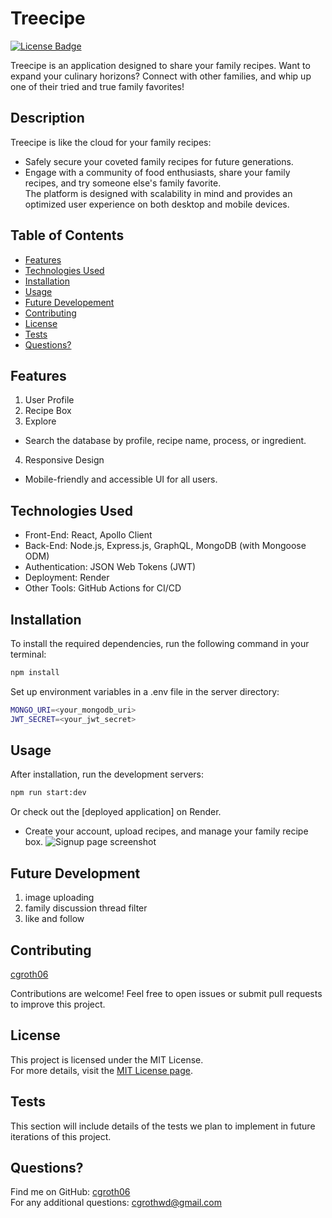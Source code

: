 # Treecipe

[![License Badge](https://img.shields.io/badge/License-MIT-blue.svg)](https://opensource.org/licenses/MIT)

Treecipe is an application designed to share your family recipes. Want to expand your culinary horizons? Connect with other families, and whip up one of their tried and true family favorites!

## Description
Treecipe is like the cloud for your family recipes:
- Safely secure your coveted family recipes for future generations.
- Engage with a community of food enthusiasts, share your family recipes, and try someone else's family favorite.  
The platform is designed with scalability in mind and provides an optimized user experience on both desktop and mobile devices.

## Table of Contents
- [Features](#features)
- [Technologies Used](#technologies-used)
- [Installation](#installation)
- [Usage](#usage)
- [Future Developement](#future-development)
- [Contributing](#contributing)
- [License](#license)
- [Tests](#tests)
- [Questions?](#questions)

## Features
1. User Profile
2. Recipe Box
3. Explore
- Search the database by profile, recipe name, process, or ingredient.
4. Responsive Design
- Mobile-friendly and accessible UI for all users.

## Technologies Used
- Front-End: React, Apollo Client
- Back-End: Node.js, Express.js, GraphQL, MongoDB (with Mongoose ODM)
- Authentication: JSON Web Tokens (JWT)
- Deployment: Render
- Other Tools: GitHub Actions for CI/CD

## Installation
To install the required dependencies, run the following command in your terminal:

```bash
npm install
```

Set up environment variables in a .env file in the server directory:

```bash
MONGO_URI=<your_mongodb_uri>
JWT_SECRET=<your_jwt_secret>
```

## Usage
After installation, run the development servers:

```bash
npm run start:dev
```

Or check out the [deployed application] on Render.

- Create your account, upload recipes, and manage your family recipe box.
![Signup page screenshot](client/src/assets/screenshots/signup.png)

## Future Development
1. image uploading
2. family discussion thread filter
3. like and follow

## Contributing
[cgroth06](https://github.com/cgroth06)


Contributions are welcome! Feel free to open issues or submit pull requests to improve this project.

## License
This project is licensed under the MIT License.  
For more details, visit the [MIT License page](https://opensource.org/licenses/MIT).

## Tests
This section will include details of the tests we plan to implement in future iterations of this project.

## Questions?
Find me on GitHub: [cgroth06](https://github.com/cgroth06)  
For any additional questions: cgrothwd@gmail.com
